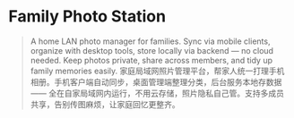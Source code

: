# Family Photo Station

> A home LAN photo manager for families. Sync via mobile clients, organize with desktop tools, store locally via backend — no cloud needed. Keep photos private, share across members, and tidy up family memories easily.
> 家庭局域网照片管理平台，帮家人统一打理手机相册。手机客户端自动同步，桌面管理端整理分类，后台服务本地存数据 —— 全在自家局域网内运行，不用云存储，照片隐私自己管。支持多成员共享，告别传图麻烦，让家庭回忆更整齐。

